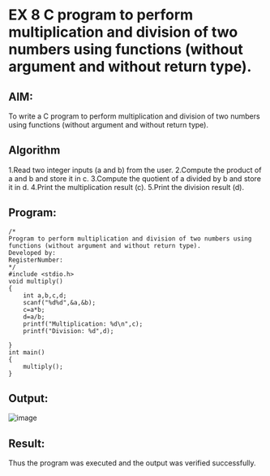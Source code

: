 # EX 8 C program to perform multiplication and division of two numbers using functions (without argument and without return type).


## AIM:
To write a C program to perform multiplication and division of two numbers using functions (without argument and without return type).

## Algorithm
1.Read two integer inputs (a and b) from the user.
2.Compute the product of a and b and store it in c.
3.Compute the quotient of a divided by b and store it in d.
4.Print the multiplication result (c).
5.Print the division result (d). 

## Program:
```
/*
Program to perform multiplication and division of two numbers using functions (without argument and without return type).
Developed by: 
RegisterNumber:  
*/
#include <stdio.h>
void multiply()
{
    int a,b,c,d;
    scanf("%d%d",&a,&b);
    c=a*b;
    d=a/b;
    printf("Multiplication: %d\n",c);
    printf("Division: %d",d);
    
}
int main()
{
    multiply();
}
```

## Output:
![image](https://github.com/user-attachments/assets/ca8c03d4-0155-4486-b049-9c7993fb184a)



## Result:
Thus the program was executed and the output was verified successfully.
